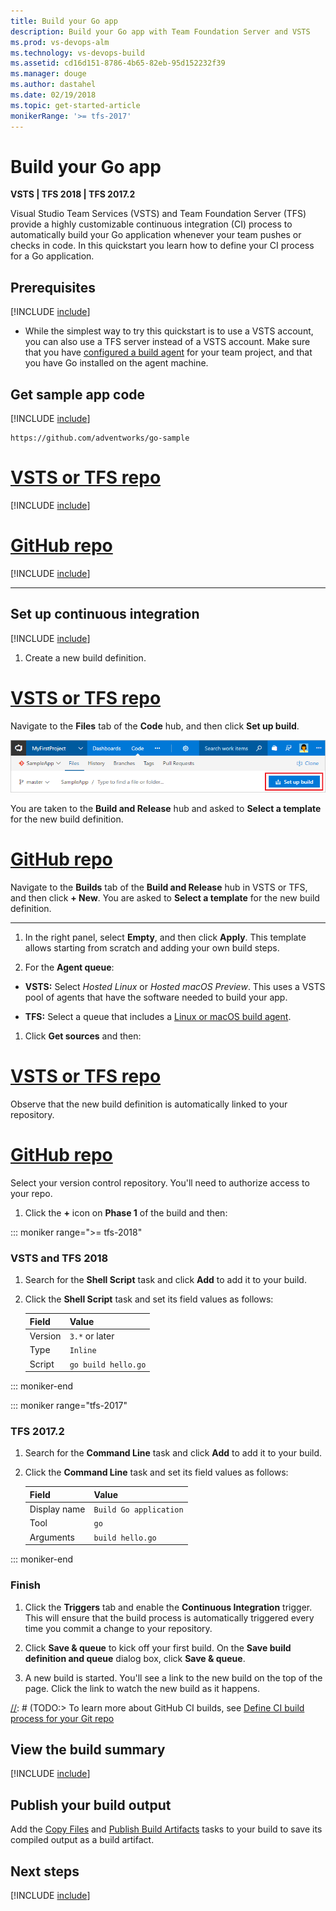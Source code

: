 ```yaml
---
title: Build your Go app
description: Build your Go app with Team Foundation Server and VSTS
ms.prod: vs-devops-alm
ms.technology: vs-devops-build
ms.assetid: cd16d151-8786-4b65-82eb-95d152232f39
ms.manager: douge
ms.author: dastahel
ms.date: 02/19/2018
ms.topic: get-started-article
monikerRange: '>= tfs-2017'
---
```



# Build your Go app

**VSTS | TFS 2018 | TFS 2017.2**

Visual Studio Team Services (VSTS) and Team Foundation Server (TFS) provide a highly customizable continuous integration (CI) process to automatically build your Go application whenever your team pushes or checks in code. In this quickstart you learn how to define your CI process for a Go application.

## Prerequisites

[!INCLUDE [include](../../_shared/ci-cd-prerequisites-vsts.md)]

* While the simplest way to try this quickstart is to use a VSTS account, you can also use a TFS server instead of a VSTS account. Make sure that you have [configured a build agent](../../concepts/agents/agents.md) for your team project, and that you have Go installed on the agent machine.

## Get sample app code

[!INCLUDE [include](../_shared/get-sample-code-intro.md)]

```
https://github.com/adventworks/go-sample
```

# [VSTS or TFS repo](#tab/vsts)

[!INCLUDE [include](../_shared/get-sample-code-vsts-tfs-2017-update-2.md)]

# [GitHub repo](#tab/github)

[!INCLUDE [include](../_shared/get-sample-code-github.md)]

---

## Set up continuous integration

[!INCLUDE [include](../../_shared/ci-quickstart-intro.md)]

[//]: # (TODO: Restore use of includes when we get support for using them in a list.)

1. Create a new build definition.

 # [VSTS or TFS repo](#tab/vsts)

 Navigate to the **Files** tab of the **Code** hub, and then click **Set up build**.

 ![Screenshot showing button to set up build for a repository](../_shared/_img/set-up-first-build-from-code-hub.png)

 You are taken to the **Build and Release** hub and asked to **Select a template** for the new build definition.

 # [GitHub repo](#tab/github)

 Navigate to the **Builds** tab of the **Build and Release** hub in VSTS or TFS, and then click **+ New**. You are asked to **Select a template** for the new build definition.

 ---

1. In the right panel, select **Empty**, and then click **Apply**. This template allows starting from scratch and adding your own build steps.

1. For the **Agent queue**:

 * **VSTS:** Select _Hosted Linux_ or _Hosted macOS Preview_. This uses a VSTS pool of agents that have the software needed to build your app.

 * **TFS:** Select a queue that includes a [Linux or macOS build agent](../../concepts/agents/agents.md).

1. Click **Get sources** and then:

 # [VSTS or TFS repo](#tab/vsts)

 Observe that the new build definition is automatically linked to your repository.

 # [GitHub repo](#tab/github)

 Select your version control repository. You'll need to authorize access to your repo.

1. Click the **+** icon on **Phase 1** of the build and then:

::: moniker range=">= tfs-2018"

  ### VSTS and TFS 2018

  1. Search for the **Shell Script** task and click **Add** to add it to your build.

  1. Click the **Shell Script** task and set its field values as follows:

      Field   | Value
      ------- | -----
      Version | `3.*` or later
      Type    | `Inline`
      Script  | `go build hello.go`

::: moniker-end

::: moniker range="tfs-2017"

  ### TFS 2017.2

  1. Search for the **Command Line** task and click **Add** to add it to your build.

  1. Click the **Command Line** task and set its field values as follows:

      Field        | Value
      ------------ | -----
      Display name | `Build Go application`
      Tool         | `go`
      Arguments    | `build hello.go`

::: moniker-end

  ### Finish

1. Click the **Triggers** tab and enable the **Continuous Integration** trigger. This will ensure that the build process is automatically triggered every time you commit a change to your repository.

1. Click **Save & queue** to kick off your first build. On the **Save build definition and queue** dialog box, click **Save & queue**.

1. A new build is started. You'll see a link to the new build on the top of the page. Click the link to watch the new build as it happens.

[//]: # (TODO:> [!TIP])
[//]: # (TODO:> To learn more about GitHub CI builds, see [Define CI build process for your Git repo](#)

## View the build summary

[!INCLUDE [include](../_shared/view-build-summary.md)]

## Publish your build output

Add the [Copy Files](../../tasks/utility/copy-files.md) and [Publish Build Artifacts](../../tasks/utility/publish-build-artifacts.md) tasks to your build to save its compiled output as a build artifact.

## Next steps

[!INCLUDE [include](../_shared/ci-web-app-next-steps.md)]
